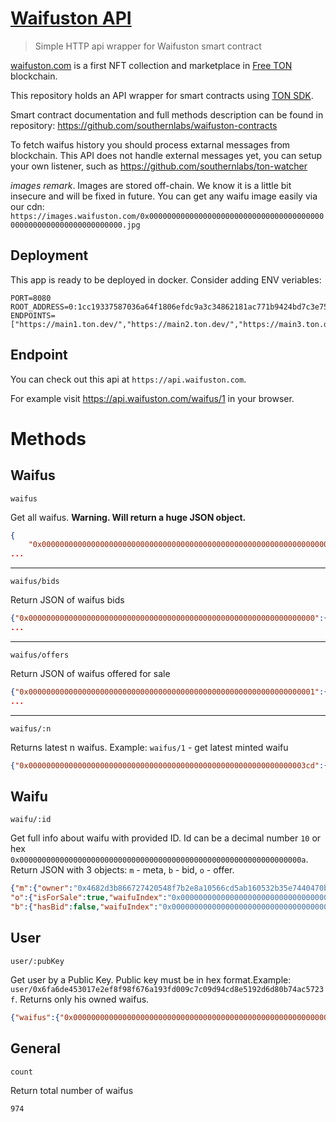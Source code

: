 # [Waifuston API](https://github.com/southernlabs/waifuston-api)

> Simple HTTP api wrapper for Waifuston smart contract

[waifuston.com](https://Waifuston.com) is a first NFT collection and marketplace in [Free TON](https://freeton.org) blockchain.

This repository holds an API wrapper for smart contracts using [TON SDK](https://github.com/tonlabs/TON-SDK).

Smart contract documentation and full methods description can be found in repository: https://github.com/southernlabs/waifuston-contracts

To fetch waifus history you should process extarnal messages from blockchain. This API does not handle external messages yet, you can setup your own listener, such as https://github.com/southernlabs/ton-watcher

_images remark_. Images are stored off-chain. We know it is a little bit insecure and will be fixed in future. You can get any waifu image easily via our cdn: `https://images.waifuston.com/0x0000000000000000000000000000000000000000000000000000000000000000.jpg`

## Deployment

This app is ready to be deployed in docker. Consider adding ENV veriables:
```env
PORT=8080
ROOT_ADDRESS=0:1cc19337587036a64f1806efdc9a3c34862181ac771b9424bd7c3e75bade58c4
ENDPOINTS=["https://main1.ton.dev/","https://main2.ton.dev/","https://main3.ton.dev/"]
```

## Endpoint

You can check out this api at `https://api.waifuston.com`.

For example visit https://api.waifuston.com/waifus/1 in your browser.

# Methods

## Waifus
```
waifus
```
Get all waifus. __Warning. Will return a huge JSON object.__

```json
{
    "0x0000000000000000000000000000000000000000000000000000000000000000":{"owner":"0x6fa6de453017e2ef8f98f676a193fd009c7c09d94cd8e5192d6d80b74ac5723f","name":"","mintTimestamp":"11962643000001","isForSale":false,"hasBid":true},"0x0000000000000000000000000000000000000000000000000000000000000001":{"owner":"0x6fa6de453017e2ef8f98f676a193fd009c7c09d94cd8e5192d6d80b74ac5723f","name":"5a6f6d626965204769726c","mintTimestamp":"11963008000001","isForSale":true,"hasBid":false},
...
```
---
```
waifus/bids
```
Return JSON of waifus bids

```json
{"0x0000000000000000000000000000000000000000000000000000000000000000":{"hasBid":true,"waifuIndex":"0x0000000000000000000000000000000000000000000000000000000000000000","bidder":"0x6b89a8bf57810c23cb46ac87c872278affdb2c414cdeada276640d80ef52973f","value":"1000000000"} 
...
```

---
```
waifus/offers
```

Return JSON of waifus offered for sale

```json
{"0x0000000000000000000000000000000000000000000000000000000000000001":{"isForSale":true,"waifuIndex":"0x0000000000000000000000000000000000000000000000000000000000000001","seller":"0x6fa6de453017e2ef8f98f676a193fd009c7c09d94cd8e5192d6d80b74ac5723f","minValue":"10000000000000"}
...
```

---
```
waifus/:n
```

Returns latest n waifus. Example: `waifus/1` - get latest minted waifu

```json
{"0x00000000000000000000000000000000000000000000000000000000000003cd":{"owner":"0x5294e1e3af5b1543c57d736b693c0ae54558bd55bacb9ef1cc34ac7f5a9c020c","name":"","mintTimestamp":"16423617000001","isForSale":false,"hasBid":false}}
```

## Waifu

```
waifu/:id
```

Get full info about waifu with provided ID. Id can be a decimal number `10` or hex `0x000000000000000000000000000000000000000000000000000000000000000a`. Return JSON with 3 objects: `m` - meta, `b` - bid, `o` - offer.

```json
{"m":{"owner":"0x4682d3b866727420548f7b2e8a10566cd5ab160532b35e7440470b80237e84c2","name":"","mintTimestamp":"11978194000001","isForSale":true,"hasBid":false},
"o":{"isForSale":true,"waifuIndex":"0x000000000000000000000000000000000000000000000000000000000000000a","seller":"0x4682d3b866727420548f7b2e8a10566cd5ab160532b35e7440470b80237e84c2","minValue":"10000000000000"},
"b":{"hasBid":false,"waifuIndex":"0x0000000000000000000000000000000000000000000000000000000000000000","bidder":"0x0000000000000000000000000000000000000000000000000000000000000000","value":"0"}}
```

## User

```
user/:pubKey
```

Get user by a Public Key. Public key must be in hex format.Example: `user/0x6fa6de453017e2ef8f98f676a193fd009c7c09d94cd8e5192d6d80b74ac5723f`.
Returns only his owned waifus.

```json
{"waifus":{"0x0000000000000000000000000000000000000000000000000000000000000000":{"owner":"0x6fa6de453017e2ef8f98f676a193fd009c7c09d94cd8e5192d6d80b74ac5723f","name":"","mintTimestamp":"11962643000001","isForSale":false,"hasBid":true},"0x0000000000000000000000000000000000000000000000000000000000000001":{"owner":"0x6fa6de453017e2ef8f98f676a193fd009c7c09d94cd8e5192d6d80b74ac5723f","name":"5a6f6d626965204769726c","mintTimestamp":"11963008000001","isForSale":true,"hasBid":false}}}
```

## General

```
count
```
Return total number of waifus

```
974
```